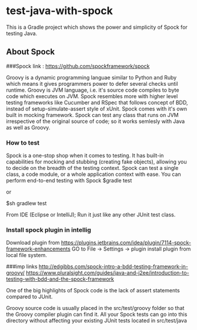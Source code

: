 # test-java-with-spock
This is a Gradle project which shows the power and simplicity of Spock for testing Java.

## About Spock
###Spock link : https://github.com/spockframework/spock

Groovy is a dynamic programming languae similar to Python and Ruby which means it gives programmers power to defer several checks until runtime. Groovy is JVM language, i.e. it's source code compiles to byte code which executes on JVM. Spock resembles more with higher level testing frameworks like Cucumber and RSpec that follows concept of BDD, instead of setup-simulate-assert style of xUnit. Spock comes with it's own built in mocking framework.
Spock can test any class that runs on JVM irrespective of the original source of code; so it works semlesly with Java as well as Groovy.

### How to test
Spock is a one-stop shop when it comes to testing. It has built-in capabilities for mocking
and stubbing (creating fake objects), allowing you to decide on the breadth of the
testing context. Spock can test a single class, a code module, or a whole application
context with ease. You can perform end-to-end testing with Spock
$gradle test

or

$sh gradlew test

From IDE (Eclipse or IntelliJ); Run it just like any other JUnit test class.

### Install spock plugin in intellig
Download plugin from https://plugins.jetbrains.com/idea/plugin/7114-spock-framework-enhancements
GO to File -> Settings -> plugin
install plugin from local file system.

###imp links
http://edgibbs.com/spock-intro-a-bdd-testing-framework-in-groovy/
https://www.pluralsight.com/guides/java-and-j2ee/introduction-to-testing-with-bdd-and-the-spock-framework

One of the big highlights of Spock code is the lack of assert statements compared to
JUnit.

Groovy source code is usually placed in the src/test/groovy
folder so that the Groovy compiler plugin can find it. All your Spock tests can go into
this directory without affecting your existing JUnit tests located in src/test/java
